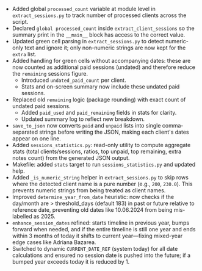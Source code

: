 - Added global `processed_count` variable at module level in `extract_sessions.py` to track number of processed clients across the script.
- Declared `global processed_count` inside `extract_client_sessions` so the summary print in the `__main__` block has access to the correct value.
- Updated green cell parsing in `extract_sessions.py` to detect numeric-only text and ignore it; only non-numeric strings are now kept for the `extra` list.
- Added handling for green cells without accompanying dates: these are now counted as additional paid sessions (undated) and therefore reduce the `remaining` sessions figure.
  * Introduced `undated_paid_count` per client.
  * Stats and on-screen summary now include these undated paid sessions.
- Replaced old `remaining` logic (package rounding) with exact count of undated paid sessions.
  * Added `paid_used` and `paid_remaining` fields in stats for clarity.
  * Updated summary log to reflect new breakdown.
- `save_to_json` now converts `paid` and `unpaid` lists into single comma-separated strings before writing the JSON, making each client's dates appear on one line.
- Added `sessions_statistics.py`: read-only utility to compute aggregate stats (total clients/sessions, ratios, top unpaid, top remaining, extra notes count) from the generated JSON output.
- Makefile: added `stats` target to run `sessions_statistics.py` and updated help.
- Added `_is_numeric_string` helper in `extract_sessions.py` to skip rows where the detected client name is a pure number (e.g., `200`, `230.0`). This prevents numeric strings from being treated as client names.
- Improved `determine_year_from_date` heuristic: now checks if the day/month are > threshold_days (default 183) in past or future relative to reference date, preventing old dates like 10.06.2024 from being mis-labelled as 2025.
- `enhance_session_dates` refined: starts timeline in previous year, bumps forward when needed, and if the entire timeline is still one year and ends within 3 months of today it shifts to current year—fixing mixed-year edge cases like Adriana Bazarea.
- Switched to dynamic `CURRENT_DATE_REF` (system today) for all date calculations and ensured no session date is pushed into the future; if a bumped year exceeds today it is reduced by 1. 
